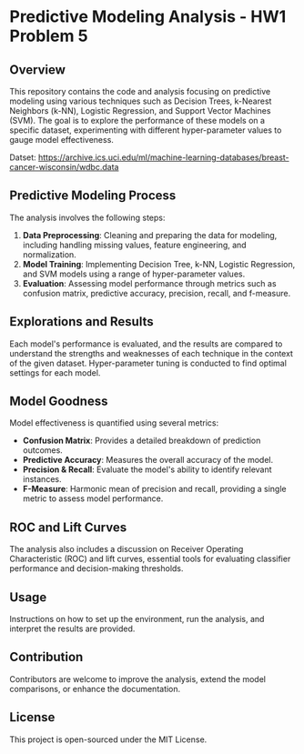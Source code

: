 
# Predictive Modeling Analysis - HW1 Problem 5

## Overview
This repository contains the code and analysis focusing on predictive modeling using various techniques such as Decision Trees, k-Nearest Neighbors (k-NN), Logistic Regression, and Support Vector Machines (SVM). The goal is to explore the performance of these models on a specific dataset, experimenting with different hyper-parameter values to gauge model effectiveness.

Datset: https://archive.ics.uci.edu/ml/machine-learning-databases/breast-cancer-wisconsin/wdbc.data

## Predictive Modeling Process
The analysis involves the following steps:
1. **Data Preprocessing**: Cleaning and preparing the data for modeling, including handling missing values, feature engineering, and normalization.
2. **Model Training**: Implementing Decision Tree, k-NN, Logistic Regression, and SVM models using a range of hyper-parameter values.
3. **Evaluation**: Assessing model performance through metrics such as confusion matrix, predictive accuracy, precision, recall, and f-measure.

## Explorations and Results
Each model's performance is evaluated, and the results are compared to understand the strengths and weaknesses of each technique in the context of the given dataset. Hyper-parameter tuning is conducted to find optimal settings for each model.

## Model Goodness
Model effectiveness is quantified using several metrics:
- **Confusion Matrix**: Provides a detailed breakdown of prediction outcomes.
- **Predictive Accuracy**: Measures the overall accuracy of the model.
- **Precision & Recall**: Evaluate the model's ability to identify relevant instances.
- **F-Measure**: Harmonic mean of precision and recall, providing a single metric to assess model performance.

## ROC and Lift Curves
The analysis also includes a discussion on Receiver Operating Characteristic (ROC) and lift curves, essential tools for evaluating classifier performance and decision-making thresholds.

## Usage
Instructions on how to set up the environment, run the analysis, and interpret the results are provided.

## Contribution
Contributors are welcome to improve the analysis, extend the model comparisons, or enhance the documentation.

## License
This project is open-sourced under the MIT License.
